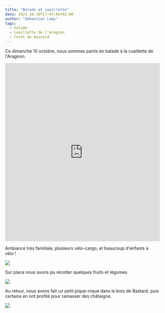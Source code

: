 ```yaml
---
title: "Balade et cueillette"
date: 2021-10-10T17:43:04+02:00
author: "Sébastien Lamy"
tags:
  - balade
  - cueillette de l'Aragnon
  - forêt de Bastard
---
```


Ce dimanche 10 octobre, nous sommes partis en balade à la cueillette de l'Aragnon. 

<iframe width="100%" height="580px" src="https://www.openrunner.com/route/13739276/embed/fr/49372b2f55644a684371636877434d6d457337504b595752767a6761746567784445676d7570502b3944553d3a3a017387bca396c7a005ab7196401e6d75" frameborder="0" allowfullscreen></iframe>	

Ambiance très familiale, plusieurs vélo-cargo, et beaucoup d'enfants à vélo ! 

![](en-route.jpg)

Sur place nous avons pu récolter quelques fruits et légumes.

![](cueillette.jpg)

Au retour, nous avons fait un petit pique-nique dans le bois de Bastard, puis certains en ont profité pour ramasser des châtaigne.

![](groupe.jpg)
